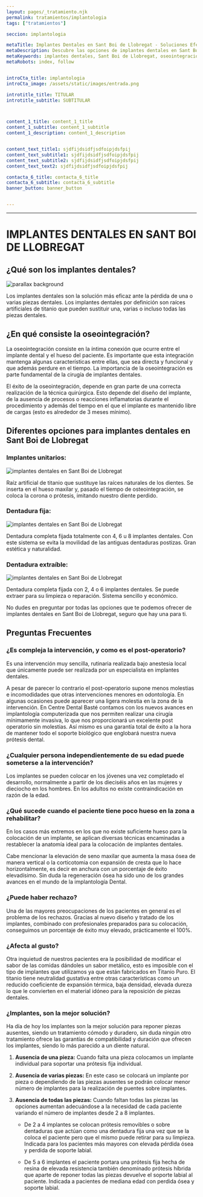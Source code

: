 ```yaml
---
layout: pages/_tratamiento.njk
permalink: tratamientos/implantologia
tags: ["tratamientos"]

seccion: implantologia

metaTitle: Implantes Dentales en Sant Boi de Llobregat - Soluciones Efectivas
metaDescription: Descubre las opciones de implantes dentales en Sant Boi de Llobregat. Soluciones efectivas para la pérdida de piezas dentales.
metaKeywords: implantes dentales, Sant Boi de Llobregat, oseointegración, dentadura fija, dentadura extraíble
metaRobots: index, follow


introCta_title: implantologia
introCta_image: /assets/static/images/entrada.png

introtitle_title: TITULAR
introtitle_subtitle: SUBTITULAR



content_1_title: content_1_title
content_1_subtitle: content_1_subtitle
content_1_description: content_1_description


content_text_title1: sjdfijdsidfjsdfoipjdsfpij
content_text_subtitle1: sjdfijdsidfjsdfoipjdsfpij
content_text_subtitle2: sjdfijdsidfjsdfoipjdsfpij
content_text_text2: sjdfijdsidfjsdfoipjdsfpij

contacta_6_title: contacta_6_title
contacta_6_subtitle: contacta_6_subtitle
banner_button: banner_button


---
```

___

# IMPLANTES DENTALES EN SANT BOI DE LLOBREGAT

## ¿Qué son los implantes dentales?

![parallax background](#)

Los implantes dentales son la solución más eficaz ante la pérdida de una o varias piezas dentales. Los implantes dentales por definición son raíces artificiales de titanio que pueden sustituir una, varias o incluso todas las piezas dentales.

## ¿En qué consiste la oseointegración?

La oseointegración consiste en la íntima conexión que ocurre entre el implante dental y el hueso del paciente. Es importante que esta integración mantenga algunas características entre ellas, que sea directa y funcional y que además perdure en el tiempo. La importancia de la oseointegración es parte fundamental de la cirugía de implantes dentales.

El éxito de la oseointegración, depende en gran parte de una correcta realización de la técnica quirúrgica. Esto depende del diseño del implante, de la ausencia de procesos o reacciones inflamatorias durante el procedimiento y además del tiempo en el que el implante es mantenido libre de cargas (esto es alrededor de 3 meses mínimo).

## Diferentes opciones para implantes dentales en Sant Boi de Llobregat

### Implantes unitarios:

![implantes dentales en Sant Boi de Llobregat](#)

Raíz artificial de titanio que sustituye las raíces naturales de los dientes. Se inserta en el hueso maxilar y, pasado el tiempo de osteointegración, se coloca la corona o prótesis, imitando nuestro diente perdido.

### Dentadura fija:

![implantes dentales en Sant Boi de Llobregat](#)

Dentadura completa fijada totalmente con 4, 6 u 8 implantes dentales. Con este sistema se evita la movilidad de las antiguas dentaduras postizas. Gran estética y naturalidad.

### Dentadura extraíble:

![implantes dentales en Sant Boi de Llobregat](#)

Dentadura completa fijada con 2, 4 o 6 implantes dentales. Se puede extraer para su limpieza o reparación. Sistema sencillo y económico.

No dudes en preguntar por todas las opciones que te podemos ofrecer de implantes dentales en Sant Boi de Llobregat, seguro que hay una para ti.



## Preguntas Frecuentes

### ¿Es compleja la intervención, y como es el post-operatorio?

Es una intervención muy sencilla, rutinaria realizada bajo anestesia local que únicamente puede ser realizada por un especialista en implantes dentales.

A pesar de parecer lo contrario el post-operatorio supone menos molestias e incomodidades que otras intervenciones menores en odontología. En algunas ocasiones puede aparecer una ligera molestia en la zona de la intervención. En Centre Dental Basté contamos con los nuevos avances en implantología computerizada que nos permiten realizar una cirugía mínimamente invasiva, lo que nos proporcionará un excelente post operatorio sin molestias. Así mismo es una garantía total de éxito a la hora de mantener todo el soporte biológico que englobará nuestra nueva prótesis dental.

### ¿Cualquier persona independientemente de su edad puede someterse a la intervención?

Los implantes se pueden colocar en los jóvenes una vez completado el desarrollo, normalmente a partir de los dieciséis años en las mujeres y dieciocho en los hombres. En los adultos no existe contraindicación en razón de la edad.

### ¿Qué sucede cuando el paciente tiene poco hueso en la zona a rehabilitar?

En los casos más extremos en los que no existe suficiente hueso para la colocación de un implante, se aplican diversas técnicas encaminadas a restablecer la anatomía ideal para la colocación de implantes dentales.

Cabe mencionar la elevación de seno maxilar que aumenta la masa ósea de manera vertical o la corticotomia con expansión de cresta que lo hace horizontalmente, es decir en anchura con un porcentaje de éxito elevadísimo. Sin duda la regeneración ósea ha sido uno de los grandes avances en el mundo de la implantología Dental.

### ¿Puede haber rechazo?

Una de las mayores preocupaciones de los pacientes en general es el problema de los rechazos. Gracias al nuevo diseño y tratado de los implantes, combinado con profesionales preparados para su colocación, conseguimos un porcentaje de éxito muy elevado, prácticamente el 100%.

### ¿Afecta al gusto?

Otra inquietud de nuestros pacientes era la posibilidad de modificar el sabor de las comidas dándoles un sabor metálico, esto es imposible con el tipo de implantes que utilizamos ya que están fabricados en Titanio Puro. El titanio tiene neutralidad gustativa entre otras características como un reducido coeficiente de expansión térmica, baja densidad, elevada dureza lo que le convierten en el material idóneo para la reposición de piezas dentales.

### ¿Implantes, son la mejor solución?

Ha día de hoy los implantes son la mejor solución para reponer piezas ausentes, siendo un tratamiento cómodo y duradero, sin duda ningún otro tratamiento ofrece las garantías de compatibilidad y duración que ofrecen los implantes, siendo lo más parecido a un diente natural.

1. **Ausencia de una pieza:** Cuando falta una pieza colocamos un implante individual para soportar una prótesis fija individual.

2. **Ausencia de varias piezas:** En este caso se colocará un implante por pieza o dependiendo de las piezas ausentes se podrán colocar menor número de implantes para la realización de puentes sobre implantes.

3. **Ausencia de todas las piezas:** Cuando faltan todas las piezas las opciones aumentan adecuándose a la necesidad de cada paciente variando el número de implantes desde 2 a 8 implantes.

   - De 2 a 4 implantes se colocan prótesis removibles o sobre dentaduras que actúan como una dentadura fija una vez que se la coloca el paciente pero que el mismo puede retirar para su limpieza. Indicada para los pacientes más mayores con elevada pérdida ósea y perdida de soporte labial.

   - De 5 a 6 implantes el paciente portara una prótesis fija hecha de resina de elevada resistencia también denominado prótesis híbrida que aparte de reponer todas las piezas devuelve el soporte labial al paciente. Indicada a pacientes de mediana edad con perdida ósea y soporte labial.



